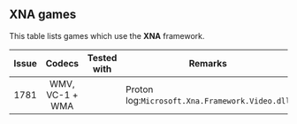 ## XNA games

This table lists games which use the **XNA** framework.

| Issue |     Codecs      | Tested with | Remarks                                        |
| :---: | :-------------: | :---------: | ---------------------------------------------- |
| 1781  | WMV, VC-1 + WMA |             | Proton log:`Microsoft.Xna.Framework.Video.dll` |
